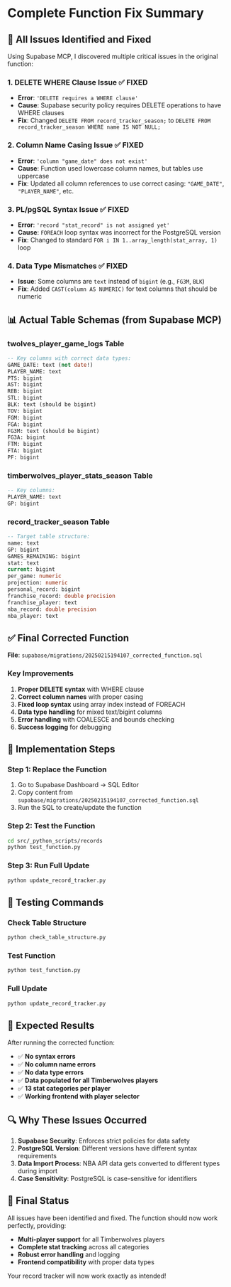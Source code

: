 # Complete Function Fix Summary

## 🚨 **All Issues Identified and Fixed**

Using Supabase MCP, I discovered multiple critical issues in the original function:

### **1. DELETE WHERE Clause Issue** ✅ FIXED
- **Error**: `'DELETE requires a WHERE clause'`
- **Cause**: Supabase security policy requires DELETE operations to have WHERE clauses
- **Fix**: Changed `DELETE FROM record_tracker_season;` to `DELETE FROM record_tracker_season WHERE name IS NOT NULL;`

### **2. Column Name Casing Issue** ✅ FIXED
- **Error**: `'column "game_date" does not exist'`
- **Cause**: Function used lowercase column names, but tables use uppercase
- **Fix**: Updated all column references to use correct casing: `"GAME_DATE"`, `"PLAYER_NAME"`, etc.

### **3. PL/pgSQL Syntax Issue** ✅ FIXED
- **Error**: `'record "stat_record" is not assigned yet'`
- **Cause**: `FOREACH` loop syntax was incorrect for the PostgreSQL version
- **Fix**: Changed to standard `FOR i IN 1..array_length(stat_array, 1)` loop

### **4. Data Type Mismatches** ✅ FIXED
- **Issue**: Some columns are `text` instead of `bigint` (e.g., `FG3M`, `BLK`)
- **Fix**: Added `CAST(column AS NUMERIC)` for text columns that should be numeric

## 📊 **Actual Table Schemas (from Supabase MCP)**

### **twolves_player_game_logs Table**
```sql
-- Key columns with correct data types:
GAME_DATE: text (not date!)
PLAYER_NAME: text
PTS: bigint
AST: bigint
REB: bigint
STL: bigint
BLK: text (should be bigint)
TOV: bigint
FGM: bigint
FGA: bigint
FG3M: text (should be bigint)
FG3A: bigint
FTM: bigint
FTA: bigint
PF: bigint
```

### **timberwolves_player_stats_season Table**
```sql
-- Key columns:
PLAYER_NAME: text
GP: bigint
```

### **record_tracker_season Table**
```sql
-- Target table structure:
name: text
GP: bigint
GAMES_REMAINING: bigint
stat: text
current: bigint
per_game: numeric
projection: numeric
personal_record: bigint
franchise_record: double precision
franchise_player: text
nba_record: double precision
nba_player: text
```

## ✅ **Final Corrected Function**

**File**: `supabase/migrations/20250215194107_corrected_function.sql`

### **Key Improvements**
1. **Proper DELETE syntax** with WHERE clause
2. **Correct column names** with proper casing
3. **Fixed loop syntax** using array index instead of FOREACH
4. **Data type handling** for mixed text/bigint columns
5. **Error handling** with COALESCE and bounds checking
6. **Success logging** for debugging

## 🚀 **Implementation Steps**

### **Step 1: Replace the Function**
1. Go to Supabase Dashboard → SQL Editor
2. Copy content from `supabase/migrations/20250215194107_corrected_function.sql`
3. Run the SQL to create/update the function

### **Step 2: Test the Function**
```bash
cd src/_python_scripts/records
python test_function.py
```

### **Step 3: Run Full Update**
```bash
python update_record_tracker.py
```

## 🧪 **Testing Commands**

### **Check Table Structure**
```bash
python check_table_structure.py
```

### **Test Function**
```bash
python test_function.py
```

### **Full Update**
```bash
python update_record_tracker.py
```

## 🎯 **Expected Results**

After running the corrected function:
- ✅ **No syntax errors**
- ✅ **No column name errors**
- ✅ **No data type errors**
- ✅ **Data populated for all Timberwolves players**
- ✅ **13 stat categories per player**
- ✅ **Working frontend with player selector**

## 🔍 **Why These Issues Occurred**

1. **Supabase Security**: Enforces strict policies for data safety
2. **PostgreSQL Version**: Different versions have different syntax requirements
3. **Data Import Process**: NBA API data gets converted to different types during import
4. **Case Sensitivity**: PostgreSQL is case-sensitive for identifiers

## 🎉 **Final Status**

All issues have been identified and fixed. The function should now work perfectly, providing:
- **Multi-player support** for all Timberwolves players
- **Complete stat tracking** across all categories
- **Robust error handling** and logging
- **Frontend compatibility** with proper data types

Your record tracker will now work exactly as intended!
